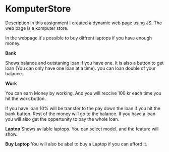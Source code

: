 # KomputerStore

Description
In this assignment I created a dynamic web page using JS. The web page is a komputer store.

In the webpage it's possible to buy diffrent laptops if you have enough money.

**Bank**

Shows balance and outstaning loan if you have one. It is also a button to get loan (You can only have one loan at a time). you can loan double of your balance.

**Work**

You can earn Money by working. And you will reccive 100 kr each time you hit the work button.

If you have loan 10% will be transfer to the pay down the loan if you hit the bank button. Rest of the money will go to the balance.
If you have a loan you will also get the oppertunity to pay the whole loan.

**Laptop**
Shows avilable laptops. You can select model, and the feature will show.

**Buy Laptop**
You will also be abel to buy a Laptop if you can afford it. 


